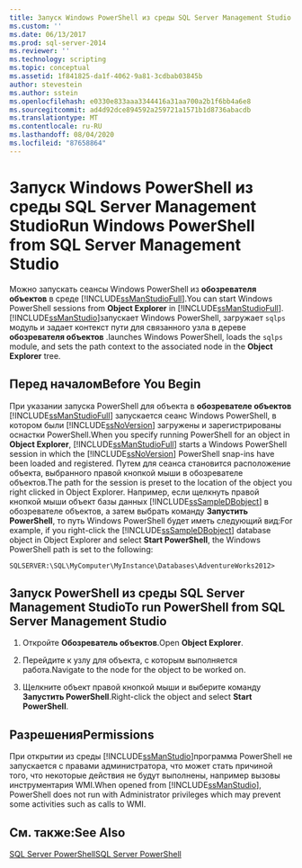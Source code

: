 ```yaml
---
title: Запуск Windows PowerShell из среды SQL Server Management Studio | Документация Майкрософт
ms.custom: ''
ms.date: 06/13/2017
ms.prod: sql-server-2014
ms.reviewer: ''
ms.technology: scripting
ms.topic: conceptual
ms.assetid: 1f841825-da1f-4062-9a81-3cdbab03845b
author: stevestein
ms.author: sstein
ms.openlocfilehash: e0330e833aaa3344416a31aa700a2b1f6bb4a6e8
ms.sourcegitcommit: ad4d92dce894592a259721a1571b1d8736abacdb
ms.translationtype: MT
ms.contentlocale: ru-RU
ms.lasthandoff: 08/04/2020
ms.locfileid: "87658864"
---
```

# <a name="run-windows-powershell-from-sql-server-management-studio"></a><span data-ttu-id="377ee-102">Запуск Windows PowerShell из среды SQL Server Management Studio</span><span class="sxs-lookup"><span data-stu-id="377ee-102">Run Windows PowerShell from SQL Server Management Studio</span></span>
  <span data-ttu-id="377ee-103">Можно запускать сеансы Windows PowerShell из **обозревателя объектов** в среде [!INCLUDE[ssManStudioFull](../includes/ssmanstudiofull-md.md)].</span><span class="sxs-lookup"><span data-stu-id="377ee-103">You can start Windows PowerShell sessions from **Object Explorer** in [!INCLUDE[ssManStudioFull](../includes/ssmanstudiofull-md.md)].</span></span> [!INCLUDE[ssManStudio](../includes/ssmanstudio-md.md)]<span data-ttu-id="377ee-104">запускает Windows PowerShell, загружает `sqlps` модуль и задает контекст пути для связанного узла в дереве **обозревателя объектов** .</span><span class="sxs-lookup"><span data-stu-id="377ee-104">launches Windows PowerShell, loads the `sqlps` module, and sets the path context to the associated node in the **Object Explorer** tree.</span></span>  
  
## <a name="before-you-begin"></a><span data-ttu-id="377ee-105">Перед началом</span><span class="sxs-lookup"><span data-stu-id="377ee-105">Before You Begin</span></span>  
 <span data-ttu-id="377ee-106">При указании запуска PowerShell для объекта в **обозревателе объектов** [!INCLUDE[ssManStudioFull](../includes/ssmanstudiofull-md.md)] запускается сеанс Windows PowerShell, в котором были [!INCLUDE[ssNoVersion](../includes/ssnoversion-md.md)] загружены и зарегистрированы оснастки PowerShell.</span><span class="sxs-lookup"><span data-stu-id="377ee-106">When you specify running PowerShell for an object in **Object Explorer**, [!INCLUDE[ssManStudioFull](../includes/ssmanstudiofull-md.md)] starts a Windows PowerShell session in which the [!INCLUDE[ssNoVersion](../includes/ssnoversion-md.md)] PowerShell snap-ins have been loaded and registered.</span></span> <span data-ttu-id="377ee-107">Путем для сеанса становится расположение объекта, выбранного правой кнопкой мыши в обозревателе объектов.</span><span class="sxs-lookup"><span data-stu-id="377ee-107">The path for the session is preset to the location of the object you right clicked in Object Explorer.</span></span> <span data-ttu-id="377ee-108">Например, если щелкнуть правой кнопкой мыши объект базы данных [!INCLUDE[ssSampleDBobject](../includes/sssampledbobject-md.md)] в обозревателе объектов, а затем выбрать команду **Запустить PowerShell**, то путь Windows PowerShell будет иметь следующий вид:</span><span class="sxs-lookup"><span data-stu-id="377ee-108">For example, if you right-click the [!INCLUDE[ssSampleDBobject](../includes/sssampledbobject-md.md)] database object in Object Explorer and select **Start PowerShell**, the Windows PowerShell path is set to the following:</span></span>  
  
```
SQLSERVER:\SQL\MyComputer\MyInstance\Databases\AdventureWorks2012>  
```  
  
## <a name="to-run-powershell-from-sql-server-management-studio"></a><span data-ttu-id="377ee-109">Запуск PowerShell из среды SQL Server Management Studio</span><span class="sxs-lookup"><span data-stu-id="377ee-109">To run PowerShell from SQL Server Management Studio</span></span> 
  
1.  <span data-ttu-id="377ee-110">Откройте **Обозреватель объектов**.</span><span class="sxs-lookup"><span data-stu-id="377ee-110">Open **Object Explorer**.</span></span>  
  
2.  <span data-ttu-id="377ee-111">Перейдите к узлу для объекта, с которым выполняется работа.</span><span class="sxs-lookup"><span data-stu-id="377ee-111">Navigate to the node for the object to be worked on.</span></span>  
  
3.  <span data-ttu-id="377ee-112">Щелкните объект правой кнопкой мыши и выберите команду **Запустить PowerShell**.</span><span class="sxs-lookup"><span data-stu-id="377ee-112">Right-click the object and select **Start PowerShell**.</span></span>  
  
## <a name="permissions"></a><span data-ttu-id="377ee-113">Разрешения</span><span class="sxs-lookup"><span data-stu-id="377ee-113">Permissions</span></span>  
 <span data-ttu-id="377ee-114">При открытии из среды [!INCLUDE[ssManStudio](../includes/ssmanstudio-md.md)]программа PowerShell не запускается с правами администратора, что может стать причиной того, что некоторые действия не будут выполнены, например вызовы инструментария WMI.</span><span class="sxs-lookup"><span data-stu-id="377ee-114">When opened from [!INCLUDE[ssManStudio](../includes/ssmanstudio-md.md)], PowerShell does not run with Administrator privileges which may prevent some activities such as calls to WMI.</span></span>  
  
## <a name="see-also"></a><span data-ttu-id="377ee-115">См. также:</span><span class="sxs-lookup"><span data-stu-id="377ee-115">See Also</span></span>  
 [<span data-ttu-id="377ee-116">SQL Server PowerShell</span><span class="sxs-lookup"><span data-stu-id="377ee-116">SQL Server PowerShell</span></span>](sql-server-powershell.md)  
